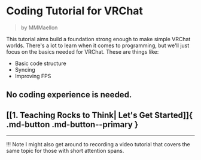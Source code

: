 # Coding Tutorial for VRChat

> by MMMaellon

This tutorial aims build a foundation strong enough to make simple VRChat worlds. There's a lot to learn when it comes to programming, but we'll just focus on the basics needed for VRChat. These are things like:
- Basic code structure
- Syncing
- Improving FPS

## No coding experience is needed.

## [[1. Teaching Rocks to Think| Let's Get Started]]{ .md-button .md-button--primary }

---
!!! Note
    I might also get around to recording a video tutorial that covers the same topic for those with short attention spans.